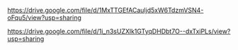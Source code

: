 https://drive.google.com/file/d/1MxTTGEfACauljd5xW6TdzmVSN4-oFqu5/view?usp=sharing

https://drive.google.com/file/d/1i_n3sUZXlk1GTyqDHDbt7O--dxTxiPLs/view?usp=sharing
